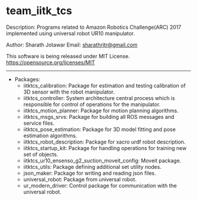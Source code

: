 # team_iitk_tcs

Description: Programs related to Amazon Robotics Challenge(ARC) 2017 implemented using universal robot UR10 manipulator.

Author: Sharath Jotawar Email: sharathrjtr@gmail.com

This software is being released under MIT License. https://opensource.org/licenses/MIT

-----------------------------
+ Packages: 
  - iitktcs_calibration: Package for estimation and testing calibration of 3D sensor with the robot manipulator.
  - iitktcs_controller: System architecture central process which is responsible for control of operations for the manipulator.
  - iitktcs_motion_planner: Package for motion planning algorithms.
  - iitktcs_msgs_srvs: Package for building all ROS messages and service files.
  - iitktcs_pose_estimation: Package for 3D model fitting and pose estimation algorithms.
  - iitktcs_robot_description: Package for xacro urdf robot description.
  - iitktcs_startup_kit: Package for handling operations for training new set of objects.
  - iitktcs_ur10_ensenso_g2_suction_moveit_config: Moveit package.
  - iitktcs_utils: Package defining additional set utility nodes.
  - json_maker: Package for writing and reading json files.
  - universal_robot: Package from universal robot.
  - ur_modern_driver: Control package for communication with the universal robot.
